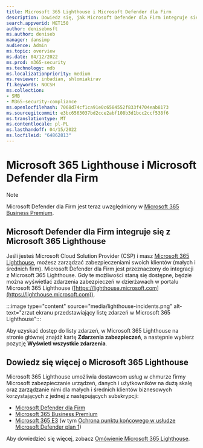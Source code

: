 ```yaml
---
title: Microsoft 365 Lighthouse i Microsoft Defender dla Firm
description: Dowiedz się, jak Microsoft Defender dla Firm integruje się z Microsoft 365 Lighthouse
search.appverid: MET150
author: denisebmsft
ms.author: deniseb
manager: dansimp
audience: Admin
ms.topic: overview
ms.date: 04/12/2022
ms.prod: m365-security
ms.technology: mdb
ms.localizationpriority: medium
ms.reviewer: inbadian, shlomiakirav
f1.keywords: NOCSH
ms.collection:
- SMB
- M365-security-compliance
ms.openlocfilehash: 7068d74cf1ca91e0c6584552f833f4704eab8173
ms.sourcegitcommit: e3bc6563037bd2cce2abf108b3d1bcc2ccf538f6
ms.translationtype: MT
ms.contentlocale: pl-PL
ms.lasthandoff: 04/15/2022
ms.locfileid: "64862813"
---
```

# <a name="microsoft-365-lighthouse-and-microsoft-defender-for-business"></a>Microsoft 365 Lighthouse i Microsoft Defender dla Firm

> [!NOTE]
> Microsoft Defender dla Firm jest teraz uwzględniony w [Microsoft 365 Business Premium](../../business-premium/index.md). 

## <a name="microsoft-defender-for-business-integrates-with-microsoft-365-lighthouse"></a>Microsoft Defender dla Firm integruje się z Microsoft 365 Lighthouse

Jeśli jesteś Microsoft Cloud Solution Provider (CSP) i masz [Microsoft 365 Lighthouse](../../lighthouse/m365-lighthouse-overview.md), możesz zarządzać zabezpieczeniami swoich klientów (małych i średnich firm). Microsoft Defender dla Firm jest przeznaczony do integracji z Microsoft 365 Lighthouse. Gdy te możliwości staną się dostępne, będzie można wyświetlać zdarzenia zabezpieczeń w dzierżawach w portalu Microsoft 365 Lighthouse ([https://lighthouse.microsoft.com](https://lighthouse.microsoft.com)). 

:::image type="content" source="media/lighthouse-incidents.png" alt-text="zrzut ekranu przedstawiający listę zdarzeń w Microsoft 365 Lighthouse":::

Aby uzyskać dostęp do listy zdarzeń, w Microsoft 365 Lighthouse na stronie głównej znajdź kartę **Zdarzenia zabezpieczeń**, a następnie wybierz pozycję **Wyświetl wszystkie zdarzenia**.

## <a name="learn-more-about-microsoft-365-lighthouse"></a>Dowiedz się więcej o Microsoft 365 Lighthouse

Microsoft 365 Lighthouse umożliwia dostawcom usług w chmurze firmy Microsoft zabezpieczanie urządzeń, danych i użytkowników na dużą skalę oraz zarządzanie nimi dla małych i średnich klientów biznesowych korzystających z jednej z następujących subskrypcji:

- [Microsoft Defender dla Firm](/security/defender-business/mdb-overview.md)
- [Microsoft 365 Business Premium](../../admin/admin-overview/what-is-microsoft-365.md)
- [Microsoft 365 E3](../../enterprise/microsoft-365-overview.md) (w tym [Ochrona punktu końcowego w usłudze Microsoft Defender plan 1](../defender-endpoint/defender-endpoint-plan-1.md))

Aby dowiedzieć się więcej, zobacz [Omówienie Microsoft 365 Lighthouse](../../lighthouse/m365-lighthouse-overview.md).